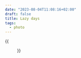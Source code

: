 ```yaml
---
date: "2023-08-04T11:08:16+02:00"
draft: false
title: Lazy days
tags:
  - photo
---
```


{{<figure alt="Lazy days" src="/images/2023-08-04-Lazy-days.jpg" width="1280">}}
